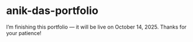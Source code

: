 # anik-das-portfolio

I’m finishing this portfolio — it will be live on October 14, 2025. Thanks for your patience!
